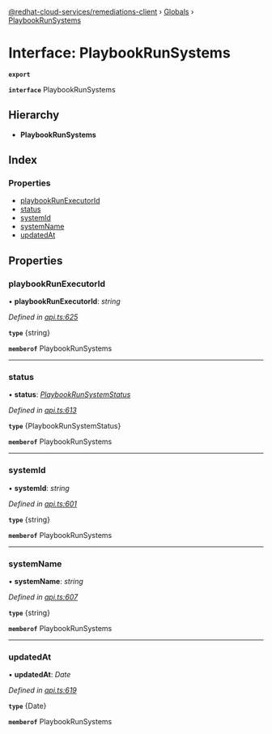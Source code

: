 [@redhat-cloud-services/remediations-client](../README.md) › [Globals](../globals.md) › [PlaybookRunSystems](playbookrunsystems.md)

# Interface: PlaybookRunSystems

**`export`** 

**`interface`** PlaybookRunSystems

## Hierarchy

* **PlaybookRunSystems**

## Index

### Properties

* [playbookRunExecutorId](playbookrunsystems.md#playbookrunexecutorid)
* [status](playbookrunsystems.md#status)
* [systemId](playbookrunsystems.md#systemid)
* [systemName](playbookrunsystems.md#systemname)
* [updatedAt](playbookrunsystems.md#updatedat)

## Properties

###  playbookRunExecutorId

• **playbookRunExecutorId**: *string*

*Defined in [api.ts:625](https://github.com/RedHatInsights/javascript-clients/blob/master/packages/remediations/api.ts#L625)*

**`type`** {string}

**`memberof`** PlaybookRunSystems

___

###  status

• **status**: *[PlaybookRunSystemStatus](../enums/playbookrunsystemstatus.md)*

*Defined in [api.ts:613](https://github.com/RedHatInsights/javascript-clients/blob/master/packages/remediations/api.ts#L613)*

**`type`** {PlaybookRunSystemStatus}

**`memberof`** PlaybookRunSystems

___

###  systemId

• **systemId**: *string*

*Defined in [api.ts:601](https://github.com/RedHatInsights/javascript-clients/blob/master/packages/remediations/api.ts#L601)*

**`type`** {string}

**`memberof`** PlaybookRunSystems

___

###  systemName

• **systemName**: *string*

*Defined in [api.ts:607](https://github.com/RedHatInsights/javascript-clients/blob/master/packages/remediations/api.ts#L607)*

**`type`** {string}

**`memberof`** PlaybookRunSystems

___

###  updatedAt

• **updatedAt**: *Date*

*Defined in [api.ts:619](https://github.com/RedHatInsights/javascript-clients/blob/master/packages/remediations/api.ts#L619)*

**`type`** {Date}

**`memberof`** PlaybookRunSystems
